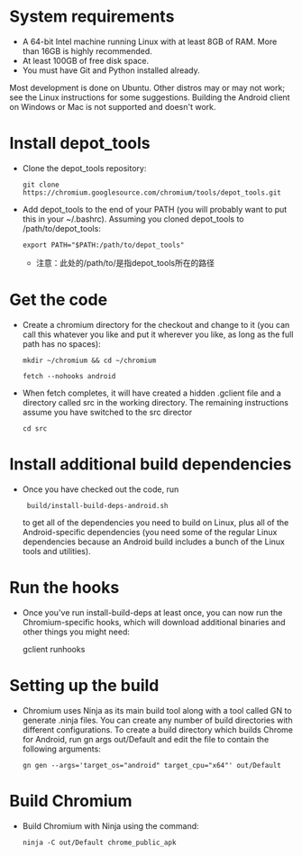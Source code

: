 # System requirements
- A 64-bit Intel machine running Linux with at least 8GB of RAM. More than 16GB is highly recommended.
- At least 100GB of free disk space.
- You must have Git and Python installed already.

Most development is done on Ubuntu. Other distros may or may not work; see the Linux instructions for some suggestions.
Building the Android client on Windows or Mac is not supported and doesn't work.

# Install depot_tools
- Clone the depot_tools repository:

    ```git clone https://chromium.googlesource.com/chromium/tools/depot_tools.git```
    
- Add depot_tools to the end of your PATH (you will probably want to put this in your ~/.bashrc). Assuming you cloned depot_tools to /path/to/depot_tools:

    ```export PATH="$PATH:/path/to/depot_tools"```

   - 注意：此处的/path/to/是指depot_tools所在的路径
   
# Get the code
- Create a chromium directory for the checkout and change to it (you can call this whatever you like and put it wherever you like, as long as the full path has no spaces):

    ```mkdir ~/chromium && cd ~/chromium```
    
    ```fetch --nohooks android```
- When fetch completes, it will have created a hidden .gclient file and a directory called src in the working directory. The remaining instructions assume you have switched to the src director

   ``` cd src  ```
# Install additional build dependencies
- Once you have checked out the code, run

   ``` build/install-build-deps-android.sh```
   
  to get all of the dependencies you need to build on Linux, plus all of the Android-specific dependencies (you need some of     the regular Linux dependencies because an Android build includes a bunch of the Linux tools and utilities).
  
# Run the hooks
- Once you've run install-build-deps at least once, you can now run the Chromium-specific hooks, which will download additional binaries and other things you might need:

   gclient runhooks
# Setting up the build
- Chromium uses Ninja as its main build tool along with a tool called GN to generate .ninja files. You can create any number of build directories with different configurations. To create a build directory which builds Chrome for Android, run gn args out/Default and edit the file to contain the following arguments:

   ``` gn gen --args='target_os="android" target_cpu="x64"' out/Default ```
   
# Build Chromium
- Build Chromium with Ninja using the command:

   ```ninja -C out/Default chrome_public_apk```
